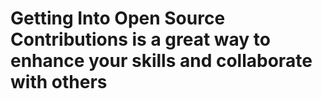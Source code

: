 # Getting Into Open Source Contributions is a great way to enhance your skills and collaborate with others